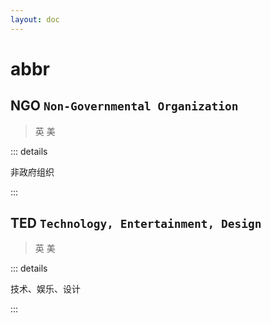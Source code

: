 ```yaml
---
layout: doc
---
```


# abbr

## NGO `Non-Governmental Organization`
> 英 <Phonetic word="Non-Governmental Organization" lang="en-GB" phonetic="/ˈnɑːn-gərnəməntl ˈɔːrɪdʒɪmənt/"/>
> 美 <Phonetic word="Non-Governmental Organization" lang="en-US" phonetic="/ˈnɑːn-gərnəməntl ˈɔːrɪdʒɪmənt/"/>

::: details

非政府组织

:::

## TED `Technology, Entertainment, Design`
> 英 <Phonetic word="Technology, Entertainment, Design" lang="en-GB" phonetic="/ˌtiːdiənəl ˈentərənsmənt ˈdeɪzn/"/>
> 美 <Phonetic word="Technology, Entertainment, Design" lang="en-US" phonetic="/ˌtiːdiənəl ˈentərənsmənt ˈdeɪzn/"/>

::: details

技术、娱乐、设计

:::